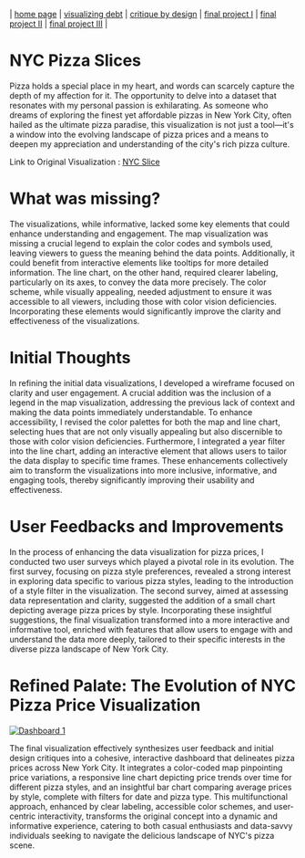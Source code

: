 | [home page](https://gurujiii2507.github.io/tswd-portfolio/) | [visualizing debt](visualizing-government-debt) | [critique by design](critique-by-design) | [final project I](final-project-part-one) | [final project II](final-project-part-two) | [final project III](final-project-part-three) |

# NYC Pizza Slices
Pizza holds a special place in my heart, and words can scarcely capture the depth of my affection for it. The opportunity to delve into a dataset that resonates with my personal passion is exhilarating. As someone who dreams of exploring the finest yet affordable pizzas in New York City, often hailed as the ultimate pizza paradise, this visualization is not just a tool—it's a window into the evolving landscape of pizza prices and a means to deepen my appreciation and understanding of the city's rich pizza culture.

Link to Original Visualization : [NYC Slice](https://elkue.com/nyc-slice/) 


# What was missing?
The visualizations, while informative, lacked some key elements that could enhance understanding and engagement. The map visualization was missing a crucial legend to explain the color codes and symbols used, leaving viewers to guess the meaning behind the data points. Additionally, it could benefit from interactive elements like tooltips for more detailed information. The line chart, on the other hand, required clearer labeling, particularly on its axes, to convey the data more precisely. The color scheme, while visually appealing, needed adjustment to ensure it was accessible to all viewers, including those with color vision deficiencies. Incorporating these elements would significantly improve the clarity and effectiveness of the visualizations.


# Initial Thoughts
In refining the initial data visualizations, I developed a wireframe focused on clarity and user engagement. A crucial addition was the inclusion of a legend in the map visualization, addressing the previous lack of context and making the data points immediately understandable. To enhance accessibility, I revised the color palettes for both the map and line chart, selecting hues that are not only visually appealing but also discernible to those with color vision deficiencies. Furthermore, I integrated a year filter into the line chart, adding an interactive element that allows users to tailor the data display to specific time frames. These enhancements collectively aim to transform the visualizations into more inclusive, informative, and engaging tools, thereby significantly improving their usability and effectiveness.

# User Feedbacks and Improvements
In the process of enhancing the data visualization for pizza prices, I conducted two user surveys which played a pivotal role in its evolution. The first survey, focusing on pizza style preferences, revealed a strong interest in exploring data specific to various pizza styles, leading to the introduction of a style filter in the visualization. The second survey, aimed at assessing data representation and clarity, suggested the addition of a small chart depicting average pizza prices by style. Incorporating these insightful suggestions, the final visualization transformed into a more interactive and informative tool, enriched with features that allow users to engage with and understand the data more deeply, tailored to their specific interests in the diverse pizza landscape of New York City.

# Refined Palate: The Evolution of NYC Pizza Price Visualization

<div class='tableauPlaceholder' id='viz1700102308857' style='position: relative'><noscript><a href='#'><img alt='Dashboard 1 ' src='https:&#47;&#47;public.tableau.com&#47;static&#47;images&#47;Ch&#47;CheapPizzaSliceinNYC&#47;Dashboard1&#47;1_rss.png' style='border: none' /></a></noscript><object class='tableauViz'  style='display:none;'><param name='host_url' value='https%3A%2F%2Fpublic.tableau.com%2F' /> <param name='embed_code_version' value='3' /> <param name='site_root' value='' /><param name='name' value='CheapPizzaSliceinNYC&#47;Dashboard1' /><param name='tabs' value='no' /><param name='toolbar' value='yes' /><param name='static_image' value='https:&#47;&#47;public.tableau.com&#47;static&#47;images&#47;Ch&#47;CheapPizzaSliceinNYC&#47;Dashboard1&#47;1.png' /> <param name='animate_transition' value='yes' /><param name='display_static_image' value='yes' /><param name='display_spinner' value='yes' /><param name='display_overlay' value='yes' /><param name='display_count' value='yes' /><param name='language' value='en-US' /><param name='filter' value='publish=yes' /></object></div>                
<script type='text/javascript'>                    
  var divElement = document.getElementById('viz1700102308857');                    
  var vizElement = divElement.getElementsByTagName('object')[0];                    
  if ( divElement.offsetWidth > 800 ) { vizElement.style.width='1000px';vizElement.style.height='827px';} else if ( divElement.offsetWidth > 500 ) { vizElement.style.width='1000px';vizElement.style.height='827px';} else { vizElement.style.width='100%';vizElement.style.height='1127px';}                     
  var scriptElement = document.createElement('script');                    
  scriptElement.src = 'https://public.tableau.com/javascripts/api/viz_v1.js';                    
  vizElement.parentNode.insertBefore(scriptElement, vizElement);                
</script>



The final visualization effectively synthesizes user feedback and initial design critiques into a cohesive, interactive dashboard that delineates pizza prices across New York City. It integrates a color-coded map pinpointing price variations, a responsive line chart depicting price trends over time for different pizza styles, and an insightful bar chart comparing average prices by style, complete with filters for date and pizza type. This multifunctional approach, enhanced by clear labeling, accessible color schemes, and user-centric interactivity, transforms the original concept into a dynamic and informative experience, catering to both casual enthusiasts and data-savvy individuals seeking to navigate the delicious landscape of NYC's pizza scene.

